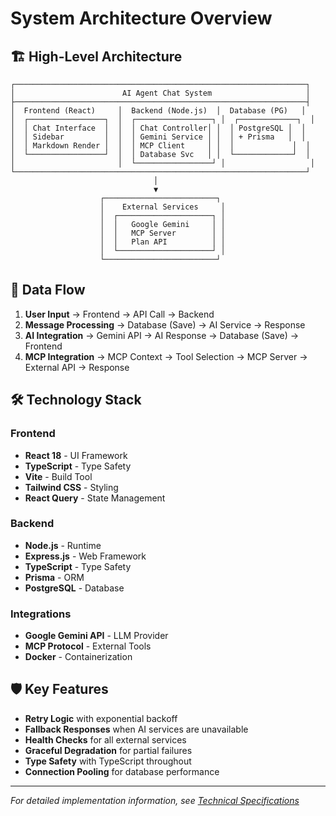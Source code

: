 # System Architecture Overview

## 🏗️ High-Level Architecture

```
┌─────────────────────────────────────────────────────────────────┐
│                        AI Agent Chat System                     │
├─────────────────────────────────────────────────────────────────┤
│  Frontend (React)     │  Backend (Node.js)  │  Database (PG)   │
│  ┌─────────────────┐  │  ┌─────────────────┐ │  ┌─────────────┐  │
│  │ Chat Interface  │  │  │ Chat Controller│ │  │ PostgreSQL │  │
│  │ Sidebar         │  │  │ Gemini Service │ │  │ + Prisma   │  │
│  │ Markdown Render │  │  │ MCP Client     │ │  │             │  │
│  └─────────────────┘  │  │ Database Svc   │ │  └─────────────┘  │
│                       │  └─────────────────┘ │                   │
└─────────────────────────────────────────────────────────────────┘
                                │
                                ▼
                    ┌─────────────────────────┐
                    │    External Services     │
                    │  ┌─────────────────────┐ │
                    │  │   Google Gemini     │ │
                    │  │   MCP Server        │ │
                    │  │   Plan API          │ │
                    │  └─────────────────────┘ │
                    └─────────────────────────┘
```

## 🔄 Data Flow

1. **User Input** → Frontend → API Call → Backend
2. **Message Processing** → Database (Save) → AI Service → Response
3. **AI Integration** → Gemini API → AI Response → Database (Save) → Frontend
4. **MCP Integration** → MCP Context → Tool Selection → MCP Server → External API → Response

## 🛠️ Technology Stack

### Frontend
- **React 18** - UI Framework
- **TypeScript** - Type Safety
- **Vite** - Build Tool
- **Tailwind CSS** - Styling
- **React Query** - State Management

### Backend
- **Node.js** - Runtime
- **Express.js** - Web Framework
- **TypeScript** - Type Safety
- **Prisma** - ORM
- **PostgreSQL** - Database

### Integrations
- **Google Gemini API** - LLM Provider
- **MCP Protocol** - External Tools
- **Docker** - Containerization

## 🛡️ Key Features

- **Retry Logic** with exponential backoff
- **Fallback Responses** when AI services are unavailable
- **Health Checks** for all external services
- **Graceful Degradation** for partial failures
- **Type Safety** with TypeScript throughout
- **Connection Pooling** for database performance

---

*For detailed implementation information, see [Technical Specifications](../SPECS.md)*
